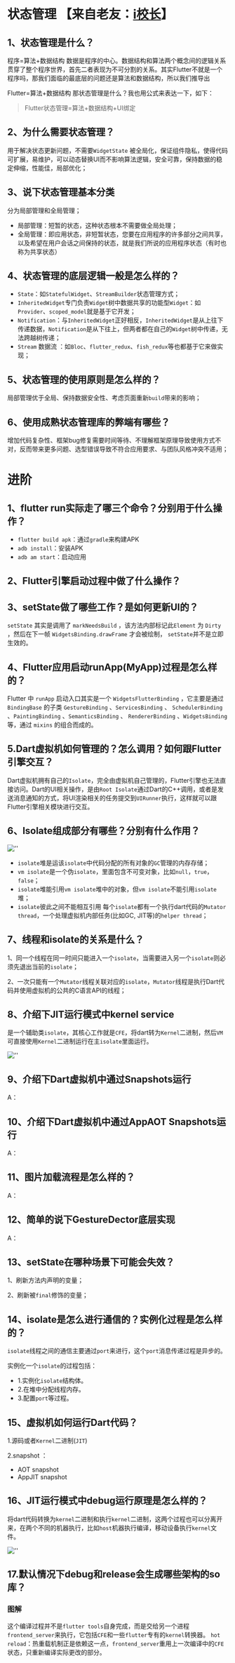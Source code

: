 
# 状态管理 【来自老友：[i校长](https://link.juejin.cn?target=https%3A%2F%2Fwww.jianshu.com%2Fu%2F77699cd41b28 "https://www.jianshu.com/u/77699cd41b28")】

## 1、状态管理是什么？

程序=算法+数据结构 数据是程序的中心。数据结构和算法两个概念间的逻辑关系贯穿了整个程序世界，首先二者表现为不可分割的关系。其实Flutter不就是一个程序吗，那我们面临的最底层的问题还是算法和数据结构，所以我们推导出

Flutter=算法+数据结构 那状态管理是什么？我也用公式来表达一下，如下：

> Flutter状态管理=算法+数据结构+UI绑定

## 2、为什么需要状态管理？

用于解决状态更新问题，不需要`WidgetState` 被全局化，保证组件隐私，使得代码可扩展，易维护，可以动态替换UI而不影响算法逻辑，安全可靠，保持数据的稳定伸缩，性能佳，局部优化；

## 3、说下状态管理基本分类

分为局部管理和全局管理；

- 局部管理：短暂的状态，这种状态根本不需要做全局处理；
- 全局管理：即应用状态，非短暂状态，您要在应用程序的许多部分之间共享，以及希望在用户会话之间保持的状态，就是我们所说的应用程序状态（有时也称为共享状态）

## 4、状态管理的底层逻辑一般是怎么样的？

- `State`：如`StatefulWidget`、`StreamBuilder`状态管理方式；
- `InheritedWidget`专门负责`Widget`树中数据共享的功能型`Widget`：如`Provider`、`scoped_model`就是基于它开发；
- `Notification`：与`InheritedWidget`正好相反，`InheritedWidget`是从上往下传递数据，`Notification`是从下往上，但两者都在自己的`Widget`树中传递，无法跨越树传递；
- `Stream` 数据流 ：如`Bloc`、`flutter_redux`、`fish_redux`等也都基于它来做实现；

## 5、状态管理的使用原则是怎么样的？

局部管理优于全局、保持数据安全性、考虑页面重新`build`带来的影响；

## 6、使用成熟状态管理库的弊端有哪些？

增加代码复杂性、框架bug修复需要时间等待、不理解框架原理导致使用方式不对，反而带来更多问题、选型错误导致不符合应用要求、与团队风格冲突不适用；

# 进阶

## 1、flutter run实际走了哪三个命令？分别用于什么操作？

- `flutter build apk`：通过`gradle`来构建APK
- `adb install`：安装APK
- `adb am start`：启动应用

## 2、Flutter引擎启动过程中做了什么操作？

## 3、setState做了哪些工作？是如何更新UI的？

`setState` 其实是调用了 `markNeedsBuild` ，该方法内部标记此`Element` 为 `Dirty` ，然后在下一帧 `WidgetsBinding.drawFrame` 才会被绘制， `setState`并不是立即生效的。

## 4、Flutter应用启动runApp(MyApp)过程是怎么样的？

Flutter 中 `runApp` 启动入口其实是一个 `WidgetsFlutterBinding` ，它主要是通过 `BindingBase` 的子类 `GestureBinding` 、`ServicesBinding` 、 `SchedulerBinding` 、`PaintingBinding` 、`SemanticsBinding` 、 `RendererBinding` 、`WidgetsBinding` 等，通过 `mixins` 的组合而成的。

## 5.Dart虚拟机如何管理的？怎么调用？如何跟Flutter引擎交互？

Dart虚拟机拥有自己的`Isolate`，完全由虚拟机自己管理的，Flutter引擎也无法直接访问。Dart的UI相关操作，是由`Root Isolate`通过Dart的C++调用，或者是发送消息通知的方式，将UI渲染相关的任务提交到`UIRunner`执行，这样就可以跟Flutter引擎相关模块进行交互。

## 6、Isolate组成部分有哪些？分别有什么作用？

![''](https://p3-juejin.byteimg.com/tos-cn-i-k3u1fbpfcp/93c5268b2fdf4daf839dcc2894216d30~tplv-k3u1fbpfcp-jj-mark:0:0:0:0:q75.image#?w=451&h=451&s=23980&e=webp&a=1&b=f8f8f8)

- `isolate`堆是运该`isolate`中代码分配的所有对象的`GC`管理的内存存储；
- `vm isolate`是一个伪`isolate`，里面包含不可变对象，比如`null`，`true`，`false`；
- `isolate`堆能引用`vm isolate`堆中的对象，但`vm isolate`不能引用`isolate`堆；
- `isolate`彼此之间不能相互引用 每个`isolate`都有一个执行dart代码的`Mutator thread`，一个处理虚拟机内部任务(比如GC, JIT等)的`helper thread`；

## 7、线程和isolate的关系是什么？

1、同一个线程在同一时间只能进入一个`isolate`，当需要进入另一个`isolate`则必须先退出当前的`isolate`；

2、一次只能有一个`Mutator`线程关联对应的`isolate`，`Mutator`线程是执行Dart代码并使用虚拟机的公共的C语言API的线程；

## 8、介绍下JIT运行模式中kernel service

是一个辅助类`isolate`，其核心工作就是`CFE`，将dart转为`Kernel`二进制，然后`VM`可直接使用`Kernel`二进制运行在主`isolate`里面运行。

![''](https://p3-juejin.byteimg.com/tos-cn-i-k3u1fbpfcp/4b5f53f0866646228d84bf494754b5c8~tplv-k3u1fbpfcp-jj-mark:0:0:0:0:q75.image#?w=451&h=262&s=7992&e=webp&a=1&b=fcfcfc)

## 9、介绍下Dart虚拟机中通过Snapshots运行

A：

## 10、介绍下Dart虚拟机中通过AppAOT Snapshots运行

A：

## 11、图片加载流程是怎么样的？

A：

## 12、简单的说下GestureDector底层实现

A：

## 13、setState在哪种场景下可能会失效？

1、刷新方法内声明的变量；

2、刷新被`final`修饰的变量；

## 14、isolate是怎么进行通信的？实例化过程是怎么样的？

`isolate`线程之间的通信主要通过`port`来进行，这个`port`消息传递过程是异步的。

实例化一个`isolate`的过程包括：

- 1.实例化`isolate`结构体。
- 2.在堆中分配线程内存。
- 3.配置`port`等过程。

## 15、虚拟机如何运行Dart代码？

1.源码或者`Kernel`二进制(`JIT`)

2.snapshot ：

- AOT snapshot
- AppJIT snapshot

## 16、JIT运行模式中debug运行原理是怎么样的？

将dart代码转换为`kernel`二进制和执行`kernel`二进制，这两个过程也可以分离开来，在两个不同的机器执行，比如`host`机器执行编译，移动设备执行`kernel`文件。

![''](https://p3-juejin.byteimg.com/tos-cn-i-k3u1fbpfcp/d8dcf5f5a57e4c7fa8e6aeb787c87013~tplv-k3u1fbpfcp-jj-mark:0:0:0:0:q75.image#?w=451&h=254&s=8296&e=webp&a=1&b=fcfcfc)

## 17.默认情况下debug和release会生成哪些架构的so库？

### 图解

这个编译过程并不是`flutter tools`自身完成，而是交给另一个进程`frontend_server`来执行，它包括`CFE`和一些`flutter`专有的`kernel`转换器。 `hot reload`：热重载机制正是依赖这一点，`frontend_server`重用上一次编译中的`CFE`状态，只重新编译实际更改的部分。
